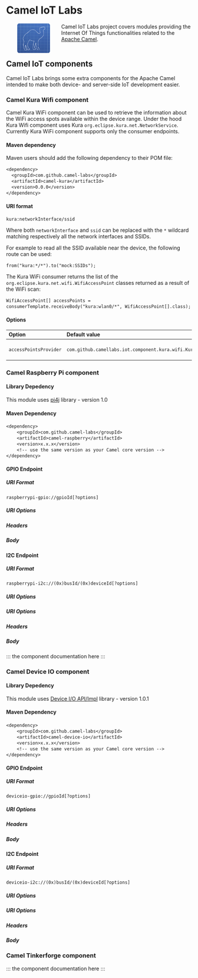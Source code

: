 # Camel IoT Labs

<a href="https://github.com/camel-labs/camel-labs"><img src="../camel-labs.png" align="left" height="80" hspace="30"></a>
Camel IoT Labs project covers modules providing the Internet Of Things functionalities related to the 
[Apache Camel](http://camel.apache.org).
<br><br>

## Camel IoT components

Camel IoT Labs brings some extra components for the Apache Camel intended to make both device- and server-side IoT
development easier.

### Camel Kura Wifi component

Camel Kura WiFi component can be used to retrieve the information about the WiFi access spots available within the device
range. Under the hood Kura Wifi component uses Kura `org.eclipse.kura.net.NetworkService`. Currently Kura WiFi component
supports only the consumer endpoints.

#### Maven dependency

Maven users should add the following dependency to their POM file:

    <dependency>
      <groupId>com.github.camel-labs</groupId>
      <artifactId>camel-kura</artifactId>
      <version>0.0.0</version>
    </dependency>
    
#### URI format

    kura:networkInterface/ssid
    
Where both `networkInterface` and `ssid` can be replaced with the `*` wildcard matching respectively all the network 
interfaces and SSIDs.

For example to read all the SSID available near the device, the following route can be used:

    from("kura:*/*").to("mock:SSIDs");

The Kura WiFi consumer returns the list of the `org.eclipse.kura.net.wifi.WifiAccessPoint` classes returned as a result
of the WiFi scan:

    WifiAccessPoint[] accessPoints = consumerTemplate.receiveBody("kura:wlan0/*", WifiAccessPoint[].class);

#### Options

| Option                 | Default value                                                           | Description   |
|:---------------------- |:----------------------------------------------------------------------- |:------------- |
| `accessPointsProvider` | `com.github.camellabs.iot.component.kura.wifi.KuraAccessPointsProvider` | `com.github.camellabs.iot.component.kura.wifi.AccessPointsProvider` strategy instance registry reference used to resolve the list of the access points available to consume. |

### Camel Raspberry Pi component

#### Library Depedency
This module uses [pi4j](http://pi4j.com/) library - version 1.0

#### Maven Dependency
```
<dependency>
    <groupId>com.github.camel-labs</groupId>
    <artifactId>camel-raspberry</artifactId>
    <version>x.x.x</version>
    <!-- use the same version as your Camel core version -->
</dependency>
```

#### GPIO Endpoint
##### URI Format
```
raspberrypi-gpio://gpioId[?options]
```

##### URI Options
##### Headers
##### Body

#### I2C Endpoint
##### URI Format
```
raspberrypi-i2c://(0x)busId/(0x)deviceId[?options]
```

##### URI Options
##### URI Options
##### Headers
##### Body

::: the component documentation here :::

### Camel Device IO component

#### Library Depedency
This module uses [Device I/O API/Impl](https://wiki.openjdk.java.net/display/dio/Main) library - version 1.0.1

#### Maven Dependency
```
<dependency>
    <groupId>com.github.camel-labs</groupId>
    <artifactId>camel-device-io</artifactId>
    <version>x.x.x</version>
    <!-- use the same version as your Camel core version -->
</dependency>
```

#### GPIO Endpoint
##### URI Format
```
deviceio-gpio://gpioId[?options]
```

##### URI Options
##### Headers
##### Body

#### I2C Endpoint
##### URI Format
```
deviceio-i2c://(0x)busId/(0x)deviceId[?options]
```

##### URI Options
##### URI Options
##### Headers
##### Body

### Camel Tinkerforge component

::: the component documentation here :::
